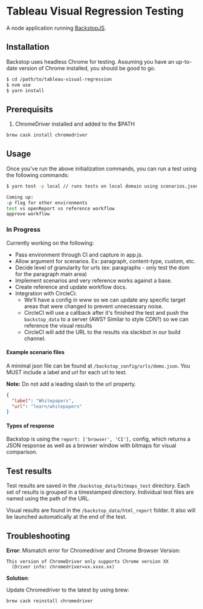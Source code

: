 # Tableau Visual Regression Testing
A node application running [BackstopJS](https://github.com/garris/BackstopJS).

## Installation ##
Backstop uses headless Chrome for testing. Assuming you have an up-to-date version of Chrome installed, you should be good to go.

```bash
$ cd /path/to/tableau-visual-regression
$ nvm use
$ yarn install
```

## Prerequisits

1.  ChromeDriver installed and added to the $PATH
```bash
brew cask install chromedriver
```

## Usage ##

Once you've run the above initialization commands, you can run a test using the following commands:

```bash
$ yarn test -p local // runs tests on local domain using scenarios.json
```

```bash
Coming up: 
-p flag for other environments
test vs openReport vs reference workflow
approve workflow 
```

### In Progress
Currently working on the following:
- Pass environment through CI and capture in app.js.
- Allow argument for scenarios. Ex: paragraph, content-type, custom, etc.
- Decide level of granularity for urls (ex: paragraphs - only test the dom for the paragraph main area)
- Implement scenarios and very reference works against a base.
- Create reference and update workflow docs. 
- Integration with CircleCi:
  - We'll have a config in www so we can update any specific target areas that were changed to prevent unnecessary noise.
  - CircleCI will use a callback after it's finished the test and push the `backstop_data` to a server (AWS? Similar to style CDN?) so we can reference the visual results
  - CircleCI will add the URL to the results via slackbot in our build channel.
  
#### Example scenario files ####
A minimal json file can be found at `/backstop_config/urls/demo.json`. 
You MUST include a label and url for each url to test. 

**Note:** Do not add a leading slash to the url property.

```json
{
  "label": "Whitepapers",
  "url": "learn/whitepapers"
}
```

#### Types of response ####
Backstop is using the `report: ['browser', 'CI'],` config, which returns a JSON response as well as a browser window with bitmaps for visual comparison.


## Test results ##
Test results are saved in the `/backstop_data/bitmaps_test` directory. Each set of results is grouped in a timestamped directory. Individual test files are named using the path of the URL.

Visual results are found in the `/backstop_data/html_report` folder. It also will be launched automatically at the end of the test.

## Troubleshooting ##

**Error**: Mismatch error for Chromedriver and Chrome Browser Version:

```$bash
This version of ChromeDriver only supports Chrome version XX
  (Driver info: chromedriver=xx.xxxx.xx)
```

**Solution**:

Update Chromedriver to the latest by using brew: 

`brew cask reinstall chromedriver`
